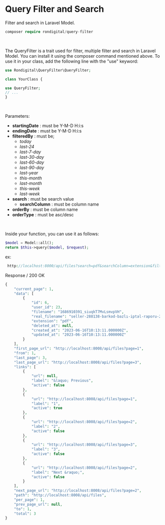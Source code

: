 # Query Filter and Search

Filter and search in Laravel Model.

```php
composer require rondigital/query-filter
 ```

<br>

The QueryFilter is a trait used for filter, multiple filter and search in Laravel Model. You can install it using the composer command mentioned above. To use it in your class, add the following line with the "use" keyword:


```php
use Rondigital\QueryFilter\QueryFilter;

class YourClass {

use QueryFilter;
// ...
}
```
<br>

Parameters:

- **startingDate** : must be Y-M-D H:i:s 
- **endingDate** : must be Y-M-D H:i:s
- **filteredBy** : must be;
    - *today*
    - *last-24*
    - *last-7-day*
    - *last-30-day*
    - *last-60-day*
    - *last-90-day*
    - *last-year*
    - *this-month*
    - *last-month*
    - *this-week*
    - *last-week*
- **search** : must be search value
    - **searchColumn** : must be column name
- **orderBy** : must be column name
- **orderType** : must be asc/desc

<br>

Inside your function, you can use it as follows:

```php 
$model = Model::all();
return $this->query($model, $request);
```
ex:
```php 
 http://localhost:8000/api/files?search=pdf&searchColumn=extension&filteredBy=today&orderType=asc&orderBy=extension&perPage=1
```
Response / 200 OK
```php
{
    "current_page": 1,
    "data": [
        {
            "id": 6,
            "user_id": 23,
            "filename": "1686910391_siuqkT7MvLsmvpVH",
            "real_filename": "seller-288138-barkod-bazlı-iptal-raporu-2023.05.03-18.17.56.pdf",
            "extension": "pdf",
            "deleted_at": null,
            "created_at": "2023-06-16T10:13:11.000000Z",
            "updated_at": "2023-06-16T10:13:11.000000Z"
        }
    ],
    "first_page_url": "http://localhost:8008/api/files?page=1",
    "from": 1,
    "last_page": 3,
    "last_page_url": "http://localhost:8008/api/files?page=3",
    "links": [
        {
            "url": null,
            "label": "&laquo; Previous",
            "active": false
        },
        {
            "url": "http://localhost:8008/api/files?page=1",
            "label": "1",
            "active": true
        },
        {
            "url": "http://localhost:8008/api/files?page=2",
            "label": "2",
            "active": false
        },
        {
            "url": "http://localhost:8008/api/files?page=3",
            "label": "3",
            "active": false
        },
        {
            "url": "http://localhost:8008/api/files?page=2",
            "label": "Next &raquo;",
            "active": false
        }
    ],
    "next_page_url": "http://localhost:8008/api/files?page=2",
    "path": "http://localhost:8008/api/files",
    "per_page": 1,
    "prev_page_url": null,
    "to": 1,
    "total": 3
}
```
